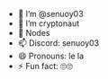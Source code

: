 - 👋 I’m @senuoy03
- 👀 I’m cryptonaut
- 💞️ Nodes
- 📫 Discord: senuoy03
- 😄 Pronouns: le la
- ⚡ Fun fact: 🙄🙄

<!---
senuoy03/senuoy03 is a ✨ special ✨ repository because its `README.md` (this file) appears on your GitHub profile.
You can click the Preview link to take a look at your changes.
--->
